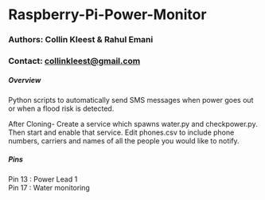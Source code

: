 # Raspberry-Pi-Power-Monitor
### Authors: Collin Kleest & Rahul Emani
### Contact: collinkleest@gmail.com


##### Overview
Python scripts to automatically send SMS messages when power goes out or when a flood risk is detected.

After Cloning- Create a service which spawns water.py and checkpower.py. Then start and enable that service. Edit phones.csv to include phone numbers, carriers and names of all the people you would like to notify.

##### Pins

Pin 13 : Power Lead 1 <br>
Pin 17 : Water monitoring
